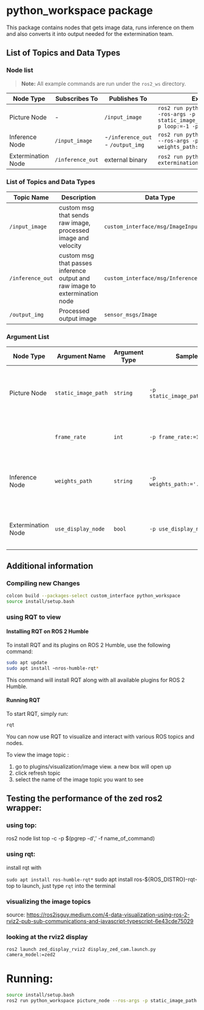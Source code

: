 
# python_workspace package
This package contains nodes that gets image data, runs inference on them and also converts it into output needed for the extermination team. 


## List of Topics and Data Types

### Node list 
> **Note:** All example commands are run under the `ros2_ws` directory.

| Node Type         | Subscribes To | Publishes To                      | Example command |
|-------------------|----------------|-----------------------------------|------|
| Picture Node      | -                | `/input_image`        | `ros2 run python_workspace picture_node --ros-args -p static_image_path:='./../assets/maize' -p loop:=-1 -p frame_rate:=1`|
| Inference Node    | `/input_image`            | -`/inference_out` <br> - `/output_img`             | `ros2 run python_workspace inference_node --ros-args -p weights_path:='../models/maize/Maize.pt'`|
| Extermination Node    | `/inference_out`            | external binary        | `ros2 run python_workspace extermination_node`|


### List of Topics and Data Types

| Topic Name                  | Description                          | Data Type          |
|-----------------------------|--------------------------------------|--------------------|
| `/input_image`              | custom msg that sends raw image, processed image and velocity          | `custom_interface/msg/ImageInput`|
| `/inference_out` | custom msg that passes inference output and raw image to extermination node | `custom_interface/msg/InferenceOutput` |
| `/output_img`               | Processed output image               | `sensor_msgs/Image`|



### Argument List

| Node Type         | Argument Name       | Argument Type | Sample Argument Value                              | Description                                      |
|-------------------|---------------------|---------------|----------------------------------------------------|--------------------------------------------------|
| Picture Node      | `static_image_path` | `string`      | `-p static_image_path:='./../assets/maize'`     | Path to the static image to be processed. Can be relative or absolute         |
|                   | `frame_rate`        | `int`         | `-p frame_rate:=1`                                 | Frame rate for processing the image              |
| Inference Node    | `weights_path`      | `string`      | `-p weights_path:='../models/maize/Maize.pt'`   | Path to the model weights for inference. Can be relative or absolute          |
| Extermination Node| `use_display_node`  | `bool`        | `-p use_display_node:=false`                       | Flag to enable or disable the display of results |


## Additional information

### Compiling new Changes
```bash
colcon build --packages-select custom_interface python_workspace
source install/setup.bash
```

### using RQT to view 
#### Installing RQT on ROS 2 Humble

To install RQT and its plugins on ROS 2 Humble, use the following command:

```bash
sudo apt update
sudo apt install ~nros-humble-rqt*
```

This command will install RQT along with all available plugins for ROS 2 Humble.

#### Running RQT

To start RQT, simply run:

```bash
rqt
```

You can now use RQT to visualize and interact with various ROS topics and nodes.

To view the image topic : 

1. go to plugins/visualization/image view. a new box will open up
2. click refresh topic 
3. select the name of the image topic you want to see



## Testing the performance of the zed ros2 wrapper:

### using top:
ros2 node list
top -c -p $(pgrep -d',' -f name_of_command)


### using rqt:
install rqt with 

`sudo apt install ros-humble-rqt*`
sudo apt install ros-${ROS_DISTRO}-rqt-top
to launch, just type `rqt` into the terminal 


### visualizing the image topics
source: https://ros2jsguy.medium.com/4-data-visualization-using-ros-2-rviz2-pub-sub-communications-and-javascript-typescript-6e43cde75029




### looking at the rviz2 display
`ros2 launch zed_display_rviz2 display_zed_cam.launch.py camera_model:=zed2`

# Running:
```bash
source install/setup.bash
ros2 run python_workspace picture_node --ros-args -p static_image_path:=$IMAGE_FOLDER_PATH -p frame_rate:=1
```